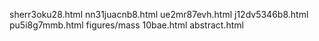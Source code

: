 sherr3oku28.html
nn31juacnb8.html
ue2mr87evh.html
j12dv5346b8.html
pu5i8g7mmb.html
figures/mass
10bae.html
abstract.html